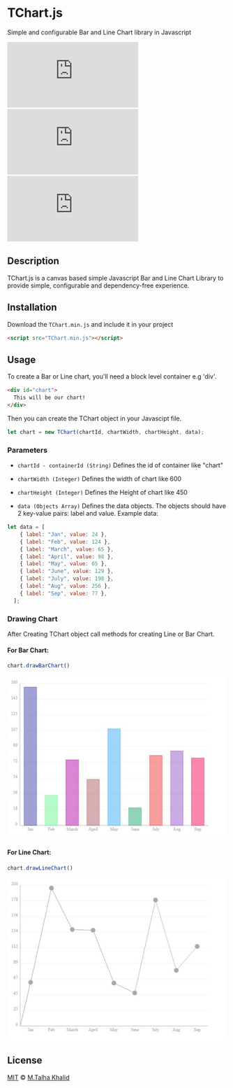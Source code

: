 # TChart.js
Simple and configurable Bar and Line Chart library in Javascript

![GitHub](https://img.shields.io/github/license/talhakhalid-tech/TChart.js)
![GitHub last commit](https://img.shields.io/github/last-commit/talhakhalid-tech/TChart.js)
![GitHub code size in bytes](https://img.shields.io/github/languages/code-size/talhakhalid-tech/TChart.js)

## Description
TChart.js is a canvas based simple Javascript Bar and Line Chart Library to provide simple, configurable and dependency-free experience.

## Installation
Download the `TChart.min.js` and include it in your project

```html
<script src="TChart.min.js"></script>
```

## Usage
To create a Bar or Line chart, you'll need a block level container e.g 'div'.

```html
<div id="chart">
  This will be our chart!
</div>
```
Then you can create the TChart object in your Javascipt file.

```js
let chart = new TChart(chartId, chartWidth, chartHeight, data);
```

### Parameters
- `chartId - containerId (String)`
Defines the id of container like "chart"

- `chartWidth (Integer)`
Defines the width of chart like 600

- `chartHeight (Integer)`
Defines the Height of chart like 450

- `data (Objects Array)`
Defines the data objects. The objects should have 2 key-value pairs: label and value. Example data:

```js
let data = [
    { label: "Jan", value: 24 },
    { label: "Feb", value: 124 },
    { label: "March", value: 65 },
    { label: "April", value: 98 },
    { label: "May", value: 65 },
    { label: "June", value: 129 },
    { label: "July", value: 198 },
    { label: "Aug", value: 256 },
    { label: "Sep", value: 77 },
  ];
```
### Drawing Chart

After Creating TChart object call methods for creating Line or Bar Chart.

#### For Bar Chart:

```js
chart.drawBarChart()
```

!["BarChart"](TChart-BarChart.JPG)


#### For Line Chart:

```js
chart.drawLineChart()
```
!["LineChart"](TChart-LineChart.JPG)



## License
[MIT](LICENSE.md) © [M.Talha Khalid](https://github.com/talhakhalid-tech)





